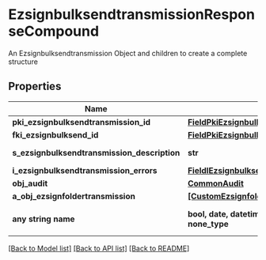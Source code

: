 # EzsignbulksendtransmissionResponseCompound

An Ezsignbulksendtransmission Object and children to create a complete structure

## Properties
Name | Type | Description | Notes
------------ | ------------- | ------------- | -------------
**pki_ezsignbulksendtransmission_id** | [**FieldPkiEzsignbulksendtransmissionID**](FieldPkiEzsignbulksendtransmissionID.md) |  | 
**fki_ezsignbulksend_id** | [**FieldPkiEzsignbulksendID**](FieldPkiEzsignbulksendID.md) |  | 
**s_ezsignbulksendtransmission_description** | **str** | The description of the Ezsignbulksendtransmission | 
**i_ezsignbulksendtransmission_errors** | [**FieldIEzsignbulksendtransmissionErrors**](FieldIEzsignbulksendtransmissionErrors.md) |  | 
**obj_audit** | [**CommonAudit**](CommonAudit.md) |  | 
**a_obj_ezsignfoldertransmission** | [**[CustomEzsignfoldertransmissionResponse]**](CustomEzsignfoldertransmissionResponse.md) |  | 
**any string name** | **bool, date, datetime, dict, float, int, list, str, none_type** | any string name can be used but the value must be the correct type | [optional]

[[Back to Model list]](../README.md#documentation-for-models) [[Back to API list]](../README.md#documentation-for-api-endpoints) [[Back to README]](../README.md)


